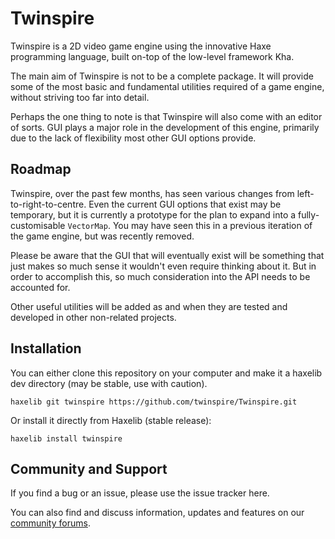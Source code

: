 # Twinspire
Twinspire is a 2D video game engine using the innovative Haxe programming language, built on-top of the low-level framework Kha.

The main aim of Twinspire is not to be a complete package. It will provide some of the most basic and fundamental utilities required of a game engine, without striving too far into detail.

Perhaps the one thing to note is that Twinspire will also come with an editor of sorts. GUI plays a major role in the development of this engine, primarily due to the lack of flexibility most other GUI options provide.

## Roadmap

Twinspire, over the past few months, has seen various changes from left-to-right-to-centre. Even the current GUI options that exist may be temporary, but it is currently a prototype for the plan to expand into a fully-customisable `VectorMap`. You may have seen this in a previous iteration of the game engine, but was recently removed.

Please be aware that the GUI that will eventually exist will be something that just makes so much sense it wouldn't even require thinking about it. But in order to accomplish this, so much consideration into the API needs to be accounted for.

Other useful utilities will be added as and when they are tested and developed in other non-related projects.

## Installation
You can either clone this repository on your computer and make it a haxelib dev directory (may be stable, use with caution).

    haxelib git twinspire https://github.com/twinspire/Twinspire.git

Or install it directly from Haxelib (stable release):

    haxelib install twinspire

## Community and Support
If you find a bug or an issue, please use the issue tracker here.

You can also find and discuss information, updates and features on our [community forums](http://community.colour-id.co.uk/).